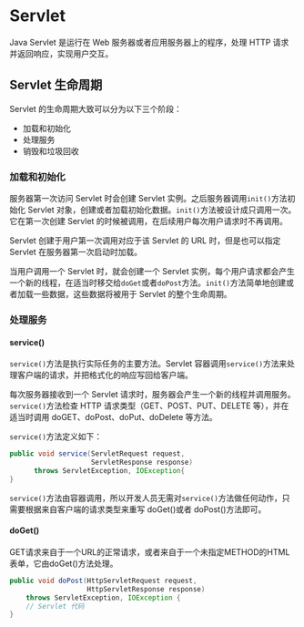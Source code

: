 # Servlet

Java Servlet 是运行在 Web 服务器或者应用服务器上的程序，处理 HTTP 请求并返回响应，实现用户交互。

## Servlet 生命周期

Servlet 的生命周期大致可以分为以下三个阶段：

- 加载和初始化
- 处理服务
- 销毁和垃圾回收

### 加载和初始化

服务器第一次访问 Servlet 时会创建 Servlet 实例。之后服务器调用`init()`方法初始化 Servlet 对象，创建或者加载初始化数据。`init()`方法被设计成只调用一次。它在第一次创建 Servlet 的时候被调用，在后续用户每次用户请求时不再调用。

Servlet 创建于用户第一次调用对应于该 Servlet 的 URL 时，但是也可以指定 Servlet 在服务器第一次启动时加载。

当用户调用一个 Servlet 时，就会创建一个 Servlet 实例，每个用户请求都会产生一个新的线程，在适当时移交给`doGet`或者`doPost`方法。`init()`方法简单地创建或者加载一些数据，这些数据将被用于 Servlet 的整个生命周期。

### 处理服务

#### service()

`service()`方法是执行实际任务的主要方法。Servlet 容器调用`service()`方法来处理客户端的请求，并把格式化的响应写回给客户端。

每次服务器接收到一个 Servlet 请求时，服务器会产生一个新的线程并调用服务。`service()`方法检查 HTTP 请求类型（GET、POST、PUT、DELETE 等），并在适当时调用 doGET、doPost、doPut、doDelete 等方法。

`service()`方法定义如下：

```java
public void service(ServletRequest request,
                    ServletResponse response)
      throws ServletException, IOException{
}
```

`service()`方法由容器调用，所以开发人员无需对`service()`方法做任何动作，只需要根据来自客户端的请求类型来重写 doGet()或者 doPost()方法即可。

#### doGet()
GET请求来自于一个URL的正常请求，或者来自于一个未指定METHOD的HTML表单，它由doGet()方法处理。
```java
public void doPost(HttpServletRequest request,
                   HttpServletResponse response)
    throws ServletException, IOException {
    // Servlet 代码
}
```